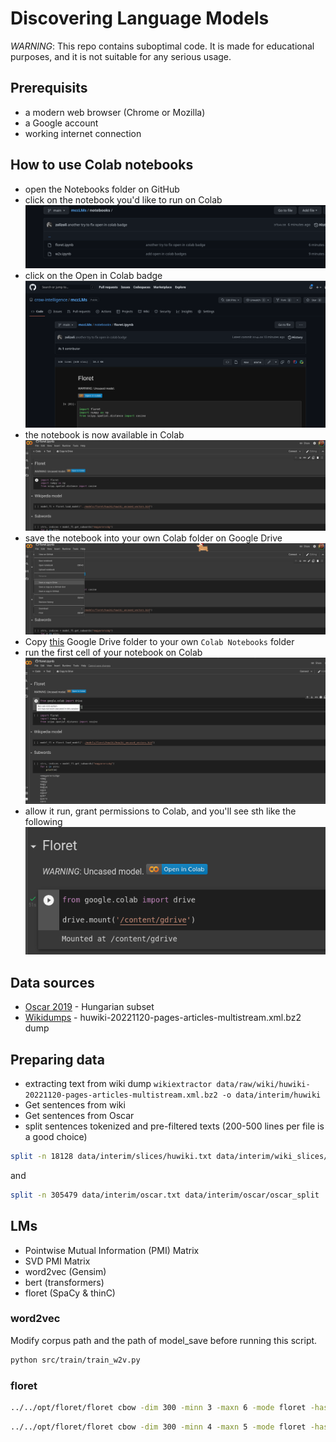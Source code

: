# Discovering Language Models
_WARNING_: This repo contains suboptimal code.
It is made for educational purposes, and it
is not suitable for any serious usage.

## Prerequisits
+ a modern web browser (Chrome or Mozilla)
+ a Google account
+ working internet connection

## How to use Colab notebooks
+ open the Notebooks folder on GitHub
+ click on the notebook you'd like to run on Colab
![gh](https://github.com/crow-intelligence/mccLMs/blob/main/imgs/Screenshot%20from%202022-12-07%2010-16-11.png)
+ click on the Open in Colab badge
![oic](https://github.com/crow-intelligence/mccLMs/blob/main/imgs/Screenshot%20from%202022-12-07%2010-19-44.png)
+ the notebook is now available in Colab
![nic](https://github.com/crow-intelligence/mccLMs/blob/main/imgs/Screenshot%20from%202022-12-07%2010-11-27.png)
+ save the notebook into your own Colab folder on 
Google Drive
![stc](https://github.com/crow-intelligence/mccLMs/blob/main/imgs/Screenshot%20from%202022-12-07%2010-11-39.png)
+ Copy [this](https://drive.google.com/drive/folders/1-tPDfuPU7PvcEnaEv2U4X3giTRoyFnCy?usp=sharing)
Google Drive folder to your own `Colab Notebooks` folder
+ run the first cell of your notebook on Colab
![rcl](https://github.com/crow-intelligence/mccLMs/blob/main/imgs/Screenshot%20from%202022-12-07%2010-42-08.png)
+ allow it run, grant permissions to Colab,
and you'll see sth like the following
![run](https://github.com/crow-intelligence/mccLMs/blob/main/imgs/Screenshot%20from%202022-12-07%2010-43-56.png)
## Data sources
+ [Oscar 2019](https://oscar-project.org/post/oscar-2019/) - Hungarian subset
+ [Wikidumps](https://dumps.wikimedia.org/huwiki/20221120/) - huwiki-20221120-pages-articles-multistream.xml.bz2 dump

## Preparing data
+ extracting text from wiki dump `wikiextractor data/raw/wiki/huwiki-20221120-pages-articles-multistream.xml.bz2 -o data/interim/huwiki`
+ Get sentences from wiki
+ Get sentences from Oscar
+ split sentences tokenized and pre-filtered texts
  (200-500 lines per file is a good choice)
```bash
split -n 18128 data/interim/slices/huwiki.txt data/interim/wiki_slices/huwiki_sliced
```
and
```bash
split -n 305479 data/interim/oscar.txt data/interim/oscar/oscar_split
```

## LMs
+ Pointwise Mutual Information (PMI) Matrix
+ SVD PMI Matrix
+ word2vec (Gensim)
+ bert (transformers)
+ floret (SpaCy & thinC)

### word2vec
Modify corpus path and the path of model_save
before running this script.
```bash
python src/train/train_w2v.py
```
### floret
```bash
../../opt/floret/floret cbow -dim 300 -minn 3 -maxn 6 -mode floret -hashCount 4 -bucket 50000 -input data/interim/huwiki.txt -output models/floret/huwiki/huwiki_vectors
```
```bash
../../opt/floret/floret cbow -dim 300 -minn 4 -maxn 5 -mode floret -hashCount 4 -bucket 50000 -input data/interim/oscar.txt -output models/floret/oscar/oscar_vectors
```